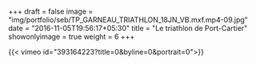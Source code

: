 +++
draft = false
image =  "img/portfolio/seb/TP_GARNEAU_TRIATHLON_18JN_VB.mxf.mp4-09.jpg"
date = "2016-11-05T19:56:17+05:30"
title = "Le triathlon de Port-Cartier"
showonlyimage = true
weight = 6
+++

<!--more-->

{{< vimeo id="393164223?title=0&byline=0&portrait=0">}}
